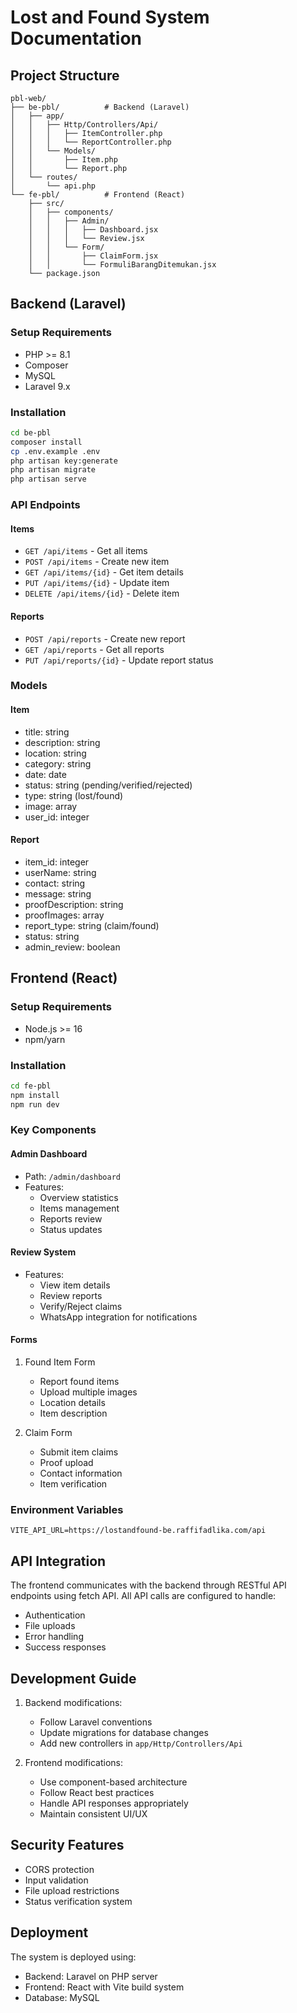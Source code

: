 # Lost and Found System Documentation

## Project Structure
```
pbl-web/
├── be-pbl/          # Backend (Laravel)
│   ├── app/
│   │   ├── Http/Controllers/Api/
│   │   │   ├── ItemController.php
│   │   │   └── ReportController.php
│   │   └── Models/
│   │       ├── Item.php
│   │       └── Report.php
│   └── routes/
│       └── api.php
└── fe-pbl/          # Frontend (React)
    ├── src/
    │   ├── components/
    │   │   ├── Admin/
    │   │   │   ├── Dashboard.jsx
    │   │   │   └── Review.jsx
    │   │   └── Form/
    │   │       ├── ClaimForm.jsx
    │   │       └── FormuliBarangDitemukan.jsx
    └── package.json
```

## Backend (Laravel)

### Setup Requirements
- PHP >= 8.1
- Composer
- MySQL
- Laravel 9.x

### Installation
```bash
cd be-pbl
composer install
cp .env.example .env
php artisan key:generate
php artisan migrate
php artisan serve
```

### API Endpoints

#### Items
- `GET /api/items` - Get all items
- `POST /api/items` - Create new item
- `GET /api/items/{id}` - Get item details
- `PUT /api/items/{id}` - Update item
- `DELETE /api/items/{id}` - Delete item

#### Reports
- `POST /api/reports` - Create new report
- `GET /api/reports` - Get all reports
- `PUT /api/reports/{id}` - Update report status

### Models

#### Item
- title: string
- description: string
- location: string
- category: string
- date: date
- status: string (pending/verified/rejected)
- type: string (lost/found)
- image: array
- user_id: integer

#### Report
- item_id: integer
- userName: string
- contact: string
- message: string
- proofDescription: string
- proofImages: array
- report_type: string (claim/found)
- status: string
- admin_review: boolean

## Frontend (React)

### Setup Requirements
- Node.js >= 16
- npm/yarn

### Installation
```bash
cd fe-pbl
npm install
npm run dev
```

### Key Components

#### Admin Dashboard
- Path: `/admin/dashboard`
- Features:
  - Overview statistics
  - Items management
  - Reports review
  - Status updates

#### Review System
- Features:
  - View item details
  - Review reports
  - Verify/Reject claims
  - WhatsApp integration for notifications

#### Forms
1. Found Item Form
   - Report found items
   - Upload multiple images
   - Location details
   - Item description

2. Claim Form
   - Submit item claims
   - Proof upload
   - Contact information
   - Item verification

### Environment Variables
```env
VITE_API_URL=https://lostandfound-be.raffifadlika.com/api
```

## API Integration
The frontend communicates with the backend through RESTful API endpoints using fetch API. All API calls are configured to handle:
- Authentication
- File uploads
- Error handling
- Success responses

## Development Guide
1. Backend modifications:
   - Follow Laravel conventions
   - Update migrations for database changes
   - Add new controllers in `app/Http/Controllers/Api`

2. Frontend modifications:
   - Use component-based architecture
   - Follow React best practices
   - Handle API responses appropriately
   - Maintain consistent UI/UX

## Security Features
- CORS protection
- Input validation
- File upload restrictions
- Status verification system

## Deployment
The system is deployed using:
- Backend: Laravel on PHP server
- Frontend: React with Vite build system
- Database: MySQL